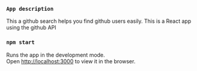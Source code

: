 ### `App description`
This a github search helps you find github users easily. This is a React app using the github API


### `npm start`

Runs the app in the development mode.<br />
Open [http://localhost:3000](http://localhost:3000) to view it in the browser.


